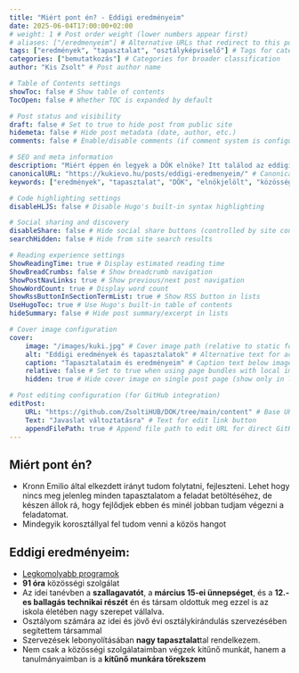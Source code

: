```yaml
---
title: "Miért pont én? - Eddigi eredményeim"
date: 2025-06-04T17:00:00+02:00
# weight: 1 # Post order weight (lower numbers appear first)
# aliases: ["/eredmenyeim"] # Alternative URLs that redirect to this post
tags: ["eredmények", "tapasztalat", "osztályképviselő"] # Tags for categorization and filtering
categories: ["bemutatkozás"] # Categories for broader classification
author: "Kis Zsolt" # Post author name

# Table of Contents settings
showToc: false # Show table of contents
TocOpen: false # Whether TOC is expanded by default

# Post status and visibility
draft: false # Set to true to hide post from public site
hidemeta: false # Hide post metadata (date, author, etc.)
comments: false # Enable/disable comments (if comment system is configured)

# SEO and meta information
description: "Miért éppen én legyek a DÖK elnöke? Itt találod az eddigi eredményeimet és tapasztalataimat."
canonicalURL: "https://kukievo.hu/posts/eddigi-eredmenyeim/" # Canonical URL for SEO
keywords: ["eredmények", "tapasztalat", "DÖK", "elnökjelölt", "közösségi szolgálat"] # SEO keywords

# Code highlighting settings
disableHLJS: false # Disable Hugo's built-in syntax highlighting

# Social sharing and discovery
disableShare: false # Hide social share buttons (controlled by site config ShowShareButtons)
searchHidden: false # Hide from site search results

# Reading experience settings
ShowReadingTime: true # Display estimated reading time
ShowBreadCrumbs: false # Show breadcrumb navigation
ShowPostNavLinks: true # Show previous/next post navigation
ShowWordCount: true # Display word count
ShowRssButtonInSectionTermList: true # Show RSS button in lists
UseHugoToc: true # Use Hugo's built-in table of contents
hideSummary: false # Hide post summary/excerpt in lists

# Cover image configuration
cover:
    image: "/images/kuki.jpg" # Cover image path (relative to static folder)
    alt: "Eddigi eredmények és tapasztalatok" # Alternative text for accessibility
    caption: "Tapasztalataim és eredményeim" # Caption text below image
    relative: false # Set to true when using page bundles with local images
    hidden: true # Hide cover image on single post page (show only in lists)

# Post editing configuration (for GitHub integration)
editPost:
    URL: "https://github.com/ZsoltiHUB/DOK/tree/main/content" # Base URL for edit links
    Text: "Javaslat változtatásra" # Text for edit link button
    appendFilePath: true # Append file path to edit URL for direct GitHub editing
---
```

## Miért pont én?
- Kronn Emilio által elkezdett irányt tudom folytatni, fejleszteni. Lehet hogy nincs meg jelenleg minden tapasztalatom a feladat betöltéséhez, de készen állok rá, hogy fejlődjek ebben és minél jobban tudjam végezni a feladatomat.
- Mindegyik korosztállyal fel tudom venni a közös hangot



## Eddigi eredményeim:

- [Legkomolyabb programok](/posts/a-programom/)
- **91 óra** közösségi szolgálat
- Az idei tanévben a **szallagavatót**, a **március 15-ei ünnepséget**, és a **12.-es ballagás technikai részét** én és társam oldottuk meg ezzel is az iskola életében nagy szerepet vállalva.
- Osztályom számára az idei és jövő évi osztálykirándulás szervezésében segítettem társammal
- Szervezések lebonyolításában **nagy tapasztalat**tal rendelkezem.
- Nem csak a közösségi szolgálataimban végzek kitűnő munkát, hanem a tanulmányaimban is a **kitűnő munkára törekszem**